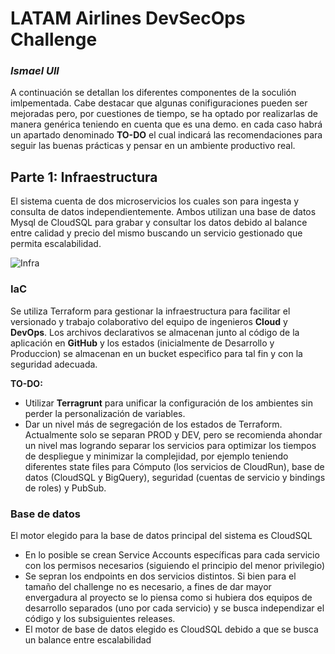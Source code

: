 # LATAM Airlines DevSecOps Challenge
### _Ismael Ull_
A continuación se detallan los diferentes componentes de la soculión imlpementada. Cabe destacar que algunas conifiguraciones pueden ser mejoradas pero, por cuestiones de tiempo, se ha optado por realizarlas de manera genérica teniendo en cuenta que es una demo. en cada caso habrá un apartado denominado **TO-DO** el cual indicará las recomendaciones para seguir las buenas prácticas y pensar en un ambiente productivo real.

## Parte 1: Infraestructura

El sistema cuenta de dos microservicios los cuales son para ingesta y consulta de datos independientemente. Ambos utilizan una base de datos Mysql de CloudSQL para grabar y consultar los datos debido al balance entre calidad y precio del mismo buscando un servicio gestionado que permita escalabilidad.

![Infra](../../assets/infra01.jpg)

### IaC

Se utiliza Terraform para gestionar la infraestructura para facilitar el versionado y trabajo colaborativo del equipo de ingenieros **Cloud** y **DevOps**. Los archivos declarativos se almacenan junto al código de la aplicación en **GitHub** y los estados (inicialmente de Desarrollo y Produccion) se almacenan en un bucket especìfico para tal fin y con la seguridad adecuada.

**TO-DO:**
- Utilizar **Terragrunt** para unificar la configuración de los ambientes sin perder la personalización de variables.
- Dar un nivel más de segregación de los estados de Terraform. Actualmente solo se separan PROD y DEV, pero se recomienda ahondar un nivel mas logrando separar los servicios para optimizar los tiempos de despliegue y minimizar la complejidad, por ejemplo teniendo diferentes state files para Cómputo (los servicios de CloudRun), base de datos (CloudSQL y BigQuery), seguridad (cuentas de servicio y bindings de roles) y PubSub.

### Base de datos
El motor elegido para la base de datos principal del sistema es CloudSQL
- En lo posible se crean Service Accounts específicas para cada servicio con los permisos necesarios (siguiendo el principio del menor privilegio)
- Se sepran los endpoints en dos servicios distintos. Si bien para el tamaño del challenge no es necesario, a fines de dar mayor envergadura al proyecto se lo piensa como si hubiera dos equipos de desarrollo separados (uno por cada servicio) y se busca independizar el código y los subsiguientes releases.
- El motor de base de datos elegido es CloudSQL debido a que se busca un balance entre escalabilidad 
